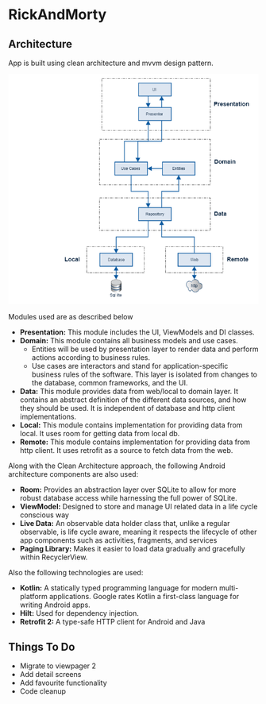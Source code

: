 # RickAndMorty

## Architecture
App is built using clean architecture and mvvm design pattern.

![](images/architecture.png)

Modules used are as described below
* **Presentation:** This module includes the UI, ViewModels and DI classes.
* **Domain:** This module contains all business models and use cases.
    * Entities will be used by presentation layer to render data and perform actions according to business rules.
    * Use cases are interactors and stand for application-specific business rules of the software. This layer is isolated from changes to the database, common frameworks, and the UI.
* **Data:** This module provides data from web/local to domain layer. It contains an abstract definition of the different data sources, and how they should be used. It is independent of database and http client implementations.
* **Local:** This module contains implementation for providing data from local. It uses room for getting data from local db.
* **Remote:** This module contains implementation for providing data from http client. It uses retrofit as a source to fetch data from the web.

Along with the Clean Architecture approach, the following Android architecture components are also used:
* **Room:** Provides an abstraction layer over SQLite to allow for more robust database access while harnessing the full power of SQLite.
* **ViewModel:** Designed to store and manage UI related data in a life cycle conscious way
* **Live Data:** An observable data holder class that, unlike a regular observable, is life cycle aware, meaning it respects the lifecycle of other app components such as activities, fragments, and services
* **Paging Library:** Makes it easier to load data gradually and gracefully within RecyclerView.

Also the following technologies are used:
* **Kotlin:** A statically typed programming language for modern multi-platform applications. Google rates Kotlin a first-class language for writing Android apps.
* **Hilt:** Used for dependency injection.
* **Retrofit 2:** A type-safe HTTP client for Android and Java  

## Things To Do
* Migrate to viewpager 2
* Add detail screens
* Add favourite functionality
* Code cleanup